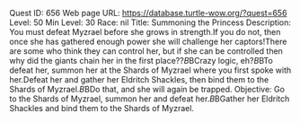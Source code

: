 Quest ID: 656
Web page URL: https://database.turtle-wow.org/?quest=656
Level: 50
Min Level: 30
Race: nil
Title: Summoning the Princess
Description: You must defeat Myzrael before she grows in strength.If you do not, then once she has gathered enough power she will challenge her captors!There are some who think they can control her, but if she can be controlled then why did the giants chain her in the first place??$B$BCrazy logic, eh?$B$BTo defeat her, summon her at the Shards of Myzrael where you first spoke with her.Defeat her and gather her Eldritch Shackles, then bind them to the Shards of Myzrael.$B$BDo that, and she will again be trapped.
Objective: Go to the Shards of Myzrael, summon her and defeat her.$B$BGather her Eldritch Shackles and bind them to the Shards of Myzrael.
